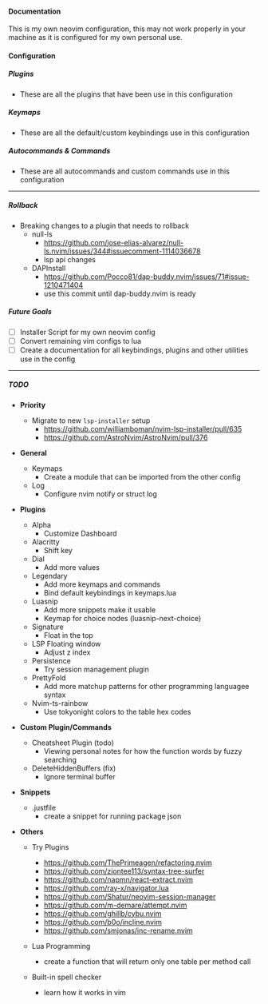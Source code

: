 #### Documentation

This is my own neovim configuration, this may not work properly in your machine as it is
configured for my own personal use.

#### Configuration

##### Plugins

- These are all the plugins that have been use in this configuration

##### Keymaps

- These are all the default/custom keybindings use in this configuration

##### Autocommands & Commands

- These are all autocommands and custom commands use in this configuration

---

##### Rollback

- Breaking changes to a plugin that needs to rollback
  - null-ls
    - https://github.com/jose-elias-alvarez/null-ls.nvim/issues/344#issuecomment-1114036678
    - lsp api changes
  - DAPInstall
    - https://github.com/Pocco81/dap-buddy.nvim/issues/71#issue-1210471404
    - use this commit until dap-buddy.nvim is ready

##### Future Goals

- [ ] Installer Script for my own neovim config
- [ ] Convert remaining vim configs to lua
- [ ] Create a documentation for all keybindings, plugins and other utilities use in the config

---

##### TODO

- **Priority**

  - Migrate to new `lsp-installer` setup
    - https://github.com/williamboman/nvim-lsp-installer/pull/635
    - https://github.com/AstroNvim/AstroNvim/pull/376

- **General**

  - Keymaps
    - Create a module that can be imported from the other config
  - Log
    - Configure nvim notify or struct log

- **Plugins**

  - Alpha
    - Customize Dashboard
  - Alacritty
    - Shift key
  - Dial
    - Add more values
  - Legendary
    - Add more keymaps and commands
    - Bind default keybindings in keymaps.lua
  - Luasnip
    - Add more snippets make it usable
    - Keymap for choice nodes (luasnip-next-choice)
  - Signature
    - Float in the top
  - LSP Floating window
    - Adjust z index
  - Persistence
    - Try session management plugin
  - PrettyFold
    - Add more matchup patterns for other programming languagee syntax
  - Nvim-ts-rainbow
    - Use tokyonight colors to the table hex codes

- **Custom Plugin/Commands**

  - Cheatsheet Plugin (todo)
    - Viewing personal notes for how the function words by fuzzy searching
  - DeleteHiddenBuffers (fix)
    - Ignore terminal buffer

- **Snippets**

  - .justfile
    - create a snippet for running package json

- **Others**

  - Try Plugins

    - https://github.com/ThePrimeagen/refactoring.nvim
    - https://github.com/ziontee113/syntax-tree-surfer
    - https://github.com/napmn/react-extract.nvim
    - https://github.com/ray-x/navigator.lua
    - https://github.com/Shatur/neovim-session-manager
    - https://github.com/m-demare/attempt.nvim
    - https://github.com/ghillb/cybu.nvim
    - https://github.com/b0o/incline.nvim
    - https://github.com/smjonas/inc-rename.nvim

  - Lua Programming
    - create a function that will return only one table per method call
  - Built-in spell checker
    - learn how it works in vim
